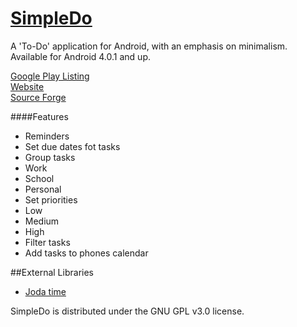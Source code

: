 <a href="http://play.google.com/store/apps/details?id=me.jamesfrost.simpledo">SimpleDo</a><br>
========

A 'To-Do' application for Android, with an emphasis on minimalism. Available for Android 4.0.1 and up.

<a href="http://play.google.com/store/apps/details?id=me.jamesfrost.simpledo">Google Play Listing</a><br>
<a href="http://jamesfrost.me/simpleDo/simple-do.htm">Website</a><br>
<a href="https://sourceforge.net/projects/simpledo/">Source Forge</a>

####Features
* Reminders
* Set due dates fot tasks
* Group tasks
 * Work
 * School
 * Personal
* Set priorities
 * Low
 * Medium
 * High
* Filter tasks
* Add tasks to phones calendar

##External Libraries
* <a href="http://www.joda.org/joda-time/">Joda time</a>


SimpleDo is distributed under the GNU GPL v3.0 license. 
